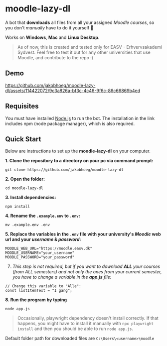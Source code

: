 # moodle-lazy-dl
A bot that **downloads** all files from all your assigned _Moodle courses_, so you don't *manually* have to do it yourself :yawning_face:

Works on **Windows**, **Mac** and **Linux Desktop**.

> As of now, this is created and tested only for EASV - Erhvervsakademi Sydvest. Feel free to test it out for any other universities that use Moodle, and contribute to the repo :)

## Demo
https://github.com/jakobhoeg/moodle-lazy-dl/assets/114422072/9c3a826a-bf3c-4c46-9f6c-86c66869b4ed

## Requisites
You must have installed [Node.js](https://nodejs.org/en/download) to run the bot. The installation in the link includes npm (node package manager), which is also required.

## Quick Start
Below are instructions to set up the **moodle-lazy-dl** on your computer.

**1. Clone the repository to a directory on your pc via command prompt:**
   
```
git clone https://github.com/jakobhoeg/moodle-lazy-dl
```

**2. Open the folder:**

```
cd moodle-lazy-dl
```
   
**3. Install dependencies:**

```
npm install
```

**4. Rename the `.example.env` to `.env`:**

```
mv .example.env .env
```

**5. Replace the variables in the `.env` file with your university's _Moodle_ web url and your _username_ & _password_:**

```
MOODLE_WEB_URL="https://moodle.easv.dk"
MOODLE_USERNAME="your_username"
MOODLE_PASSWORD="your_password"
```
   
7. _This step is not required, but if you want to download **ALL** your courses (from ALL semesters) and not only the ones from your current semester, you have to change a variable in the **app.js** file:_

```
// Change this variable to "Alle":
const listItemText = "I gang";
```

**8. Run the program by typing**

```
node app.js
```

> Occasionally, playwright dependency doesn't install correctly. If that happens, you might have to install it manually with ```npx playwright install``` and then you should be able to run ```node app.js```.

Default folder path for downloaded files are ```C:\Users\<username>\moodle```
